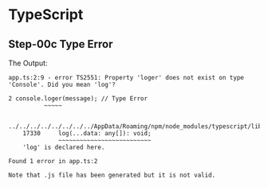 # TypeScript

## Step-00c Type Error

The Output:

```
app.ts:2:9 - error TS2551: Property 'loger' does not exist on type 'Console'. Did you mean 'log'?

2 console.loger(message); // Type Error
          ~~~~~

  ../../../../../../../../AppData/Roaming/npm/node_modules/typescript/lib/lib.dom.d.ts:17330:5
    17330     log(...data: any[]): void;
              ~~~~~~~~~~~~~~~~~~~~~~~~~~
    'log' is declared here.

Found 1 error in app.ts:2
```

```
Note that .js file has been generated but it is not valid.
```
